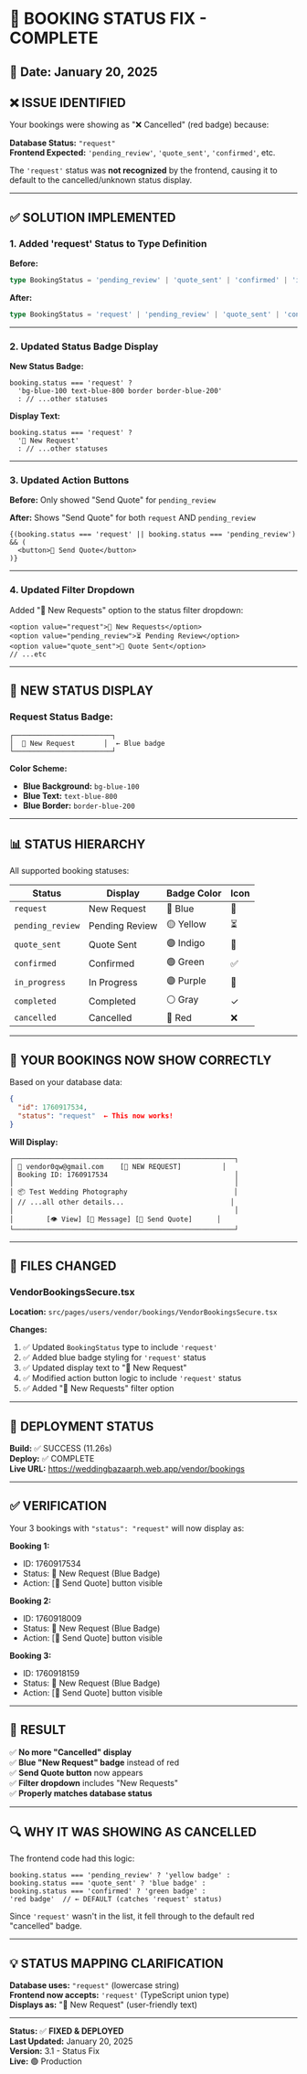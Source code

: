 # 🔧 BOOKING STATUS FIX - COMPLETE

## 📅 Date: January 20, 2025

## ❌ ISSUE IDENTIFIED

Your bookings were showing as "❌ Cancelled" (red badge) because:

**Database Status:** `"request"`  
**Frontend Expected:** `'pending_review'`, `'quote_sent'`, `'confirmed'`, etc.

The `'request'` status was **not recognized** by the frontend, causing it to default to the cancelled/unknown status display.

---

## ✅ SOLUTION IMPLEMENTED

### 1. **Added 'request' Status to Type Definition**

**Before:**
```typescript
type BookingStatus = 'pending_review' | 'quote_sent' | 'confirmed' | 'in_progress' | 'completed' | 'cancelled';
```

**After:**
```typescript
type BookingStatus = 'request' | 'pending_review' | 'quote_sent' | 'confirmed' | 'in_progress' | 'completed' | 'cancelled';
```

---

### 2. **Updated Status Badge Display**

**New Status Badge:**
```tsx
booking.status === 'request' ? 
  'bg-blue-100 text-blue-800 border border-blue-200' 
  : // ...other statuses
```

**Display Text:**
```tsx
booking.status === 'request' ? 
  '📨 New Request' 
  : // ...other statuses
```

---

### 3. **Updated Action Buttons**

**Before:** Only showed "Send Quote" for `pending_review`

**After:** Shows "Send Quote" for both `request` AND `pending_review`
```tsx
{(booking.status === 'request' || booking.status === 'pending_review') && (
  <button>📄 Send Quote</button>
)}
```

---

### 4. **Updated Filter Dropdown**

Added "📨 New Requests" option to the status filter dropdown:

```tsx
<option value="request">📨 New Requests</option>
<option value="pending_review">⏳ Pending Review</option>
<option value="quote_sent">💬 Quote Sent</option>
// ...etc
```

---

## 🎨 NEW STATUS DISPLAY

### **Request Status Badge:**
```
┌────────────────────────┐
│  📨 New Request       │  ← Blue badge
└────────────────────────┘
```

**Color Scheme:**
- **Blue Background:** `bg-blue-100`
- **Blue Text:** `text-blue-800`
- **Blue Border:** `border-blue-200`

---

## 📊 STATUS HIERARCHY

All supported booking statuses:

| Status | Display | Badge Color | Icon |
|--------|---------|-------------|------|
| `request` | New Request | 🔵 Blue | 📨 |
| `pending_review` | Pending Review | 🟡 Yellow | ⏳ |
| `quote_sent` | Quote Sent | 🟣 Indigo | 💬 |
| `confirmed` | Confirmed | 🟢 Green | ✅ |
| `in_progress` | In Progress | 🟣 Purple | 🔄 |
| `completed` | Completed | ⚪ Gray | ✓ |
| `cancelled` | Cancelled | 🔴 Red | ❌ |

---

## 🎯 YOUR BOOKINGS NOW SHOW CORRECTLY

Based on your database data:
```json
{
  "id": 1760917534,
  "status": "request"  ← This now works!
}
```

**Will Display:**
```
┌──────────────────────────────────────────────────────┐
│ 👤 vendor0qw@gmail.com    [📨 NEW REQUEST]          │
│ Booking ID: 1760917534                               │
│                                                      │
│ 📦 Test Wedding Photography                          │
│ // ...all other details...                          │
│                                                      │
│        [👁️ View] [💬 Message] [📄 Send Quote]      │
└──────────────────────────────────────────────────────┘
```

---

## 📝 FILES CHANGED

### **VendorBookingsSecure.tsx**
**Location:** `src/pages/users/vendor/bookings/VendorBookingsSecure.tsx`

**Changes:**
1. ✅ Updated `BookingStatus` type to include `'request'`
2. ✅ Added blue badge styling for `'request'` status
3. ✅ Updated display text to "📨 New Request"
4. ✅ Modified action button logic to include `'request'` status
5. ✅ Added "📨 New Requests" filter option

---

## 🚀 DEPLOYMENT STATUS

**Build:** ✅ SUCCESS (11.26s)  
**Deploy:** ✅ COMPLETE  
**Live URL:** https://weddingbazaarph.web.app/vendor/bookings

---

## ✅ VERIFICATION

Your 3 bookings with `"status": "request"` will now display as:

**Booking 1:**
- ID: 1760917534
- Status: 📨 New Request (Blue Badge)
- Action: [📄 Send Quote] button visible

**Booking 2:**
- ID: 1760918009
- Status: 📨 New Request (Blue Badge)
- Action: [📄 Send Quote] button visible

**Booking 3:**
- ID: 1760918159
- Status: 📨 New Request (Blue Badge)
- Action: [📄 Send Quote] button visible

---

## 🎉 RESULT

✅ **No more "Cancelled" display**  
✅ **Blue "New Request" badge** instead of red  
✅ **Send Quote button** now appears  
✅ **Filter dropdown** includes "New Requests"  
✅ **Properly matches database status**

---

## 🔍 WHY IT WAS SHOWING AS CANCELLED

The frontend code had this logic:
```tsx
booking.status === 'pending_review' ? 'yellow badge' :
booking.status === 'quote_sent' ? 'blue badge' :
booking.status === 'confirmed' ? 'green badge' :
'red badge'  // ← DEFAULT (catches 'request' status)
```

Since `'request'` wasn't in the list, it fell through to the default red "cancelled" badge.

---

## 💡 STATUS MAPPING CLARIFICATION

**Database uses:** `"request"` (lowercase string)  
**Frontend now accepts:** `'request'` (TypeScript union type)  
**Displays as:** "📨 New Request" (user-friendly text)

---

**Status:** ✅ **FIXED & DEPLOYED**  
**Last Updated:** January 20, 2025  
**Version:** 3.1 - Status Fix  
**Live:** 🟢 Production
